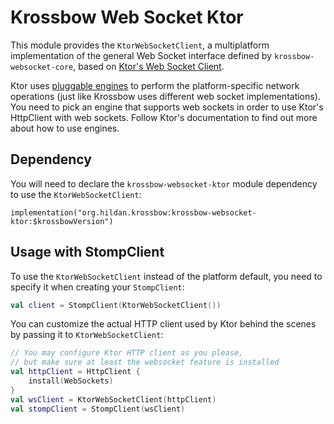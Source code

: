 # Krossbow Web Socket Ktor

This module provides the `KtorWebSocketClient`, a multiplatform implementation of the general Web Socket interface
defined by `krossbow-websocket-core`, based on [Ktor's Web Socket Client](https://ktor.io/clients/websockets.html).

Ktor uses [pluggable engines](https://ktor.io/clients/http-client/engines.html) to perform the platform-specific 
network operations (just like Krossbow uses different web socket implementations).
You need to pick an engine that supports web sockets in order to use Ktor's HttpClient with web sockets.
Follow Ktor's documentation to find out more about how to use engines.

## Dependency

You will need to declare the `krossbow-websocket-ktor` module dependency to use the `KtorWebSocketClient`:

```
implementation("org.hildan.krossbow:krossbow-websocket-ktor:$krossbowVersion")
```

## Usage with StompClient

To use the `KtorWebSocketClient` instead of the platform default,
you need to specify it when creating your `StompClient`:

```kotlin
val client = StompClient(KtorWebSocketClient())
```

You can customize the actual HTTP client used by Ktor behind the scenes by passing it to `KtorWebSocketClient`:

```kotlin
// You may configure Ktor HTTP client as you please,
// but make sure at least the websocket feature is installed
val httpClient = HttpClient {
    install(WebSockets)
}
val wsClient = KtorWebSocketClient(httpClient)
val stompClient = StompClient(wsClient)
```